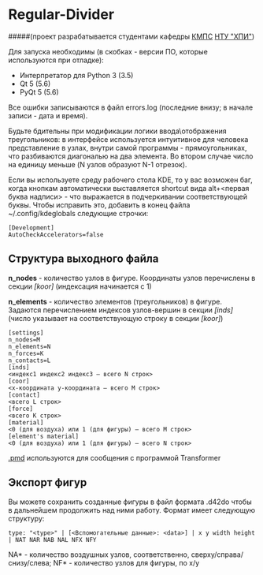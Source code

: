Regular-Divider
===============
#####(проект разрабатывается студентами кафедры [КМПС](http://web.kpi.kharkov.ua/cmps/ru/kafedra-cmps/) [НТУ "ХПИ"](http://www.kpi.kharkov.ua/ru/))

Для запуска необходимы (в скобках - версии ПО, которые используются при отладке):
- Интерпретатор для Python 3 (3.5)
- Qt 5 (5.6)
- PyQt 5 (5.6)

Все ошибки записываются в файл errors.log (последние внизу; в начале записи - дата и время).

Будьте бдительны при модификации логики ввода\отображения треугольников: в интерфейсе используется интуитивное для человека представление в узлах, внутри самой программы - прямоугольниках, что разбиваются диагональю на два элемента. Во втором случае число на единицу меньше (N узлов образуют N-1 отрезок).

Если вы используете среду рабочего стола KDE, то у вас возможен баг, когда кнопкам автоматически выставляется shortcut вида alt+<первая буква надписи> - что выражается в подчеркивании соответствующей буквы. Чтобы исправить это, добавить в конец файла ~/.config/kdeglobals следующие строчки:
```
[Development]
AutoCheckAccelerators=false
```

Структура выходного файла
----------
**n_nodes** - количество узлов в фигуре. Координаты узлов перечислены в секции *[koor]* (индексация начинается с 1)

**n_elements** - количество элементов (треугольников) в фигуре. Задаются перечислением индексов узлов-вершин в секции *[inds]* (число указывает на соответствующую строку в секции *[koor]*)

	[settings]
	n_nodes=M
	n_elements=N
	n_forces=K
	n_contacts=L
	[inds]
	<индекс1 индекс2 индекс3 — всего N строк>
	[coor]
	<x-координата у-координата — всего M строк>
	[contact]
	<всего L строк>
	[force]
	<всего K строк>
	[material]
	<0 (для воздуха) или 1 (для фигуры) — всего M строк>
	[element's material]
	<0 (для воздуха) или 1 (для фигуры) — всего N строк>

[.pmd](https://github.com/SPC-project/Transformer/blob/master/README.md#Структура-входного-файла) используются для сообщения с программой Transformer


Экспорт фигур
----------
Вы можете сохранить созданные фигуры в файл формата .d42do чтобы в дальнейшем продолжить над ними работу. Формат имеет следующую структуру:
```
type: "<type>" | [<Вспомогательные данные>: <data>] | x y width height | NAT NAR NAB NAL NFX NFY
```
NA* - количество воздушных узлов, соответственно, сверху/справа/снизу/слева; NF* - количество узлов для фигуры, по x/y
